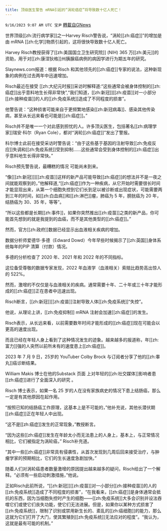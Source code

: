 ```yaml
---
title: 顶级医生警告 mRNA引起的“涡轮癌症”将导致数十亿人死亡！
---
```

`9/16/2023 9:07 AM UTC 宝尹` [轉載自GNews](https://gnews.org/articles/1698318)

  
世界顶级[[zh:流行病学家]]之一Harvey Risch警告说，“涡轮[[zh:癌症]]”的增加是由 mRNA [[zh:化学]]物质引起的，这将很快导致数十亿人死亡。

Harvey Risch教授获得了[[zh:美国国立卫生研究院]] (NIH) 365 万[[zh:美元]]的资助，用于对[[zh:康涅狄格]]州胰腺癌病例的病因学进行为期五年的研究。

Slaynews.com报道：根据 Risch 和其他领先的[[zh:癌症]]专家的说法，这种新现象的病例在过去两年中迅速增加。

Risch最近在接受  [[zh:大纪元时报]]采访时解释道:“这些通常会被身体控制的[[zh:癌症]]出乎意料地生长得非常快”,“我们知道，[[zh:新冠]][[zh:疫苗]]对一小部分[[zh:接种疫苗]]的人的[[zh:免疫系统]]造成了不同程度的损害”。

他警告说：“这种损害可能来自于更频繁地感染[[zh:新冠病毒]]、感染其他传染病，甚至从长远来看也可能是[[zh:癌症]]。”

Risch并不是唯一一个对此感到担忧的人。许多顶尖医生，包括著名[[zh:病理学家]]瑞安·科尔（Ryan Cole），都对“涡轮[[zh:癌症]]”发出了警报。

科尔博士此前在接受采访时警告说：“由于这些基于基因的注射导致[[zh:免疫反应]]失调和[[zh:免疫系统]]受到抑制……这些通常会受到身体控制的[[zh:癌症]]出乎意料地生长得非常快。” 

Risch预先警告说，最糟糕的情况 可能尚未到来。

“像\[[[zh:新冠]]\][[zh:疫苗]]这样的新产品可能导致[[zh:癌症]]的想法并不是一夜之间就能观察到的，”他解释道,“[[zh:癌症]]作为一种疾病，从它开始时需要很长时间才能显现出来，从第一个细胞失控到它们长到足以被诊断或出现症状，可能需要两到三年的时间，如[[zh:白血病]]和[[zh:淋巴]]瘤，肺癌为 5 年，膀胱癌为 20 年，结肠癌为 30、35 年，等等”。

“所以这些都是长期[[zh:事件]]，如果你突然推出[[zh:疫苗]]之类的新产品，你可能首先想到的就是我提到的血癌，而不是其他类型的[[zh:癌症]]。”

然而，官方[[zh:政府]]数据已经显示出血液相关疾病的增加。

数据分析师爱德华·多德（Edward Dowd）今年早些时候揭示了[[zh:英国]]身体系统每年的PIP 清算（付款）情况。

多德的分析检查了 2020 年、2021 年和 2022 年的不同指标。

这位备受尊敬的数据专家发现，2022 年血液学（血液相关）索赔比趋势高出惊人的 522%。

然而，激增的不仅仅是与血液相关的疾病。通常需要十年、二十年或三十年才能形成的[[zh:癌症]]正在患者中迅速出现。

Risch断言，[[zh:新冠]][[zh:疫苗]]注射导致人体[[zh:免疫系统]]“失控”。

他说，从理论上讲，[[zh:免疫抑制]] mRNA 注射会加速[[zh:癌症]]的发生。

Risch表示，从长远来看，以前需要数年时间才能形成的[[zh:癌症]]现在可能会以更高的速度出现。

而且已经在年轻人身上看到了这种情况发生的迹象。越来越多的报道称，年[[zh:富力]]强的人突然以前所未有的速度患上[[zh:癌症]]。

2023 年 7 月 9 日，25岁的 YouTuber  Colby Brock 与订阅者分享了他的[[zh:睾丸]]癌诊断结果。

William Makis 博士在他的Substack 页面 上对年轻的[[zh:社交媒体]]影响者患[[zh:癌症]]进行了全面深入的研究 。

Risch 博士表示，如果一名 25 岁的人在没有家族病史的情况下患上结肠癌，那么一定是有其他原因在起作用。

“按照已知的结肠癌工作原理，这基本上是不可能的，”他补充说，其他长潜伏期[[zh:癌症]]正在年轻人中出现。

“这不是[[zh:癌症]]发生的正常现象，”教授断言。

“因为这些[[zh:癌症]]发生在年龄太小而无法患上的人身上，基本上，与正常情况相比，它们被指定为涡轮癌，” Risch补充道。

“其中一些[[zh:癌症]]非常具有侵袭性，从首次发现到几周后回来接受治疗，与肿瘤学家的预期相比，它们的生长速度急剧加快。”

随着人们对涡轮癌患者数量激增的原因提出越来越多的疑问，Risch给出了一个解释。“必须有一些启动刺激措施，”他说。

正如Risch此前所说，“[[zh:新冠]][[zh:疫苗]]对一小部分[[zh:接种疫苗]]的人的[[zh:免疫系统]]造成了不同程度的损害”，“在我看来，[[zh:癌症]]是身体通常会抵抗的东西，因为当细胞失控时产生的细胞——[[zh:免疫系统]]大多会识别并设法吞噬它们或使它们丧失功能，使它们无法进展。但是，如果你以某种方式损害了[[zh:免疫系统]]，限制了识别或禁用新生长的、紊乱的[[zh:癌细胞]]的能力，那么这就为它们打开了大门，使其繁殖到[[zh:免疫系统]]无法应对的程度”。“我认为，这就是最有可能的机制。”

